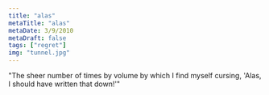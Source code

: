 ```yaml
---
title: "alas"
metaTitle: "alas"
metaDate: 3/9/2010
metaDraft: false
tags: ["regret"]
img: "tunnel.jpg"
---
```


"The sheer number of times by volume by which I find myself cursing, 'Alas, I should have written that down!'"
